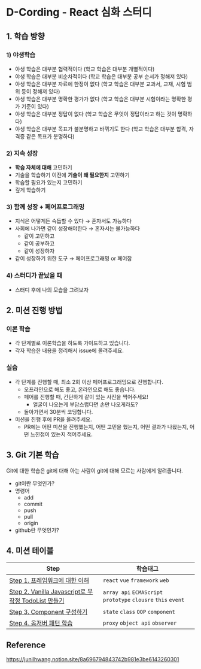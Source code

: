 # D-Cording - React 심화 스터디

## 1. 학습 방향

### 1) 야생학습

- 야생 학습은 대부분 협력적이다 (학교 학습은 대부분 개별적이다)
- 야생 학습은 대부분 비순차적이다 (학교 학습은 대부분 공부 순서가 정해져 있다)
- 야생 학습은 대부분 자료에 한정이 없다 (학교 학습은 대부분 교과서, 교재, 시험 범위 등이 정해져 있다)
- 야생 학습은 대부분 명확한 평가가 없다 (학교 학습은 대부분 시험이라는 명확한 평가 기준이 있다)
- 야생 학습은 대부분 정답이 없다 (학교 학습은 무엇이 정답이라고 하는 것이 명확하다)
- 야생 학습은 대부분 목표가 불분명하고 바뀌기도 한다 (학교 학습은 대부분 합격, 자격증 같은 목표가 분명하다)

### 2) 지속 성장

- **학습 자체에 대해** 고민하기
- 기술을 학습하기 이전에 **기술이 왜 필요한지** 고민하기
- 학습할 필요가 있는지 고민하기
- 깊게 학습하기

### 3) 함께 성장 + 페어프로그래밍

- 지식은 어떻게든 슥듭할 수 있다 → 혼자서도 가능하다
- 사회에 나가면 같이 성장해야한다 → 혼자서는 불가능하다
    - 같이 고민하고
    - 같이 공부하고
    - 같이 성장하자
- 같이 성장하기 위한 도구 → 페어프로그래밍 or 페어잡

### 4) 스터디가 끝났을 때

- 스터디 후에 나의 모습을 그려보자

## 2. 미션 진행 방법

### 이론 학습
- 각 단계별로 이론학습을 하도록 가이드하고 있습니다.
- 각자 학습한 내용을 정리해서 issue에 올려주세요.

### 실습
- 각 단계를 진행할 때, 최소 2회 이상 페어프로그래밍으로 진행합니다.
  - 오프라인으로 해도 좋고, 온라인으로 해도 좋습니다.
  - 페어를 진행할 때, 간단하게 같이 있는 사진을 찍어주세요!
    - 얼굴이 나오는게 부담스럽다면 손만 나오게라도?
  - 돌아가면서 30분씩 코딩합니다.
- 미션을 진행 후에 PR을 올려주세요. 
  - PR에는 어떤 미션을 진행했는지, 어떤 고민을 했는지, 어떤 결과가 나왔는지, 어떤 느낀점이 있는지 적어주세요.

## 3. Git 기본 학습

Git에 대한 학습은 git에 대해 아는 사람이 git에 대해 모르는 사람에게 알려줍니다.

- git이란 무엇인가?
- 명령어
  - add
  - commit
  - push
  - pull
  - origin
- github란 무엇인가?

## 4. 미션 테이블

| Step                                                            | 학습태그                                                          |
|-----------------------------------------------------------------|---------------------------------------------------------------|
| [Step 1. 프레임워크에 대한 이해](./docs/step1.md)                         | `react` `vue` `framework` `web`                               |
| [Step 2. Vanilla Javascript로 무작정 TodoList 만들기](./docs/step2.md) | `array api` `ECMAScript` `prototype` `clousre` `this` `event` |
| [Step 3. Component 구성하기](./docs/step3.md)                       | `state` `class` `OOP` `component`                             |
| [Step 4. 옵저버 패턴 학습](./docs/step4.md)                            | `proxy` `object api` `observer`                               |

## Reference

https://junilhwang.notion.site/8a696794843742b981e3be6143260301
